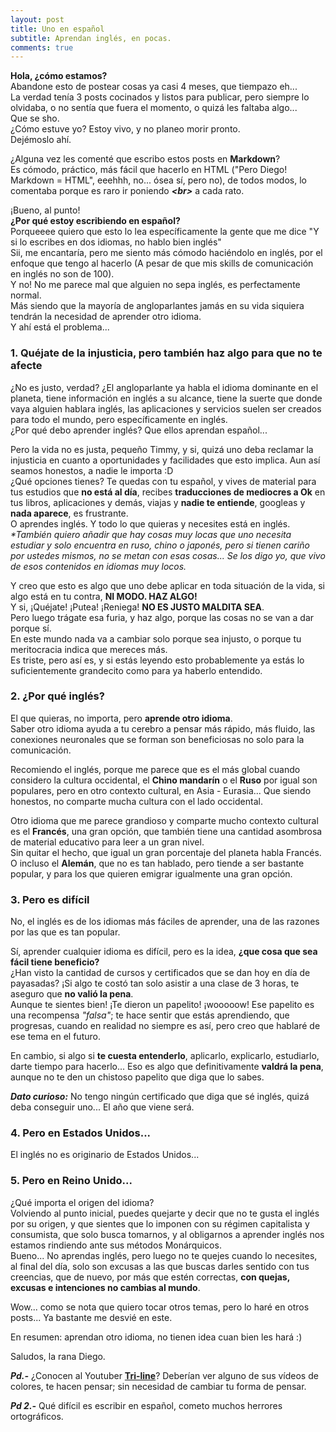 ```yaml
---
layout: post
title: Uno en español
subtitle: Aprendan inglés, en pocas.
comments: true
---
```


**Hola, ¿cómo estamos?**<br>
Abandone esto de postear cosas ya casi 4 meses, que tiempazo eh...<br>
La verdad tenía 3 posts cocinados y listos para publicar, pero siempre lo olvidaba, o no sentía que fuera el momento, o quizá les faltaba algo...<br>
Que se sho.<br>
¿Cómo estuve yo? Estoy vivo, y no planeo morir pronto.<br>
Dejémoslo ahí.

¿Alguna vez les comenté que escribo estos posts en **Markdown**?<br>
Es cómodo, práctico, más fácil que hacerlo en HTML ("Pero Diego! Markdown = HTML", eeehhh, no... ósea sí, pero no), de todos modos, lo comentaba porque es raro ir poniendo **_\<br\>_** a cada rato.

¡Bueno, al punto!<br>
**¿Por qué estoy escribiendo en español?**<br>
Porqueeee quiero que esto lo lea específicamente la gente que me dice "Y si lo escribes en dos idiomas, no hablo bien inglés"<br>
Sii, me encantaría, pero me siento más cómodo haciéndolo en inglés, por el enfoque que tengo al hacerlo (A pesar de que mis skills de comunicación en inglés no son de 100).<br>
Y no! No me parece mal que alguien no sepa inglés, es perfectamente normal.<br>
Más siendo que la mayoría de angloparlantes jamás en su vida siquiera tendrán la necesidad de aprender otro idioma. <br>
Y ahí está el problema...

### 1. Quéjate de la injusticia, pero también haz algo para que no te afecte

¿No es justo, verdad? ¿El angloparlante ya habla el idioma dominante en el planeta, tiene información en inglés a su alcance, tiene la suerte que donde vaya alguien hablara inglés, las aplicaciones y servicios suelen ser creados para todo el mundo, pero específicamente en inglés.<br>
¿Por qué debo aprender inglés? Que ellos aprendan español...

Pero la vida no es justa, pequeño Timmy, y si, quizá uno deba reclamar la injusticia en cuanto a oportunidades y facilidades que esto implica. Aun así seamos honestos, a nadie le importa :D<br>
¿Qué opciones tienes? Te quedas con tu español, y vives de material para tus estudios que **no está al día**, recibes **traducciones de mediocres a Ok** en tus libros, aplicaciones y demás, viajas y **nadie te entiende**, googleas y **nada aparece**, es frustrante.<br>
O aprendes inglés. Y todo lo que quieras y necesites está en inglés.<br>
_\*También quiero añadir que hay cosas muy locas que uno necesita estudiar y solo encuentra en ruso, chino o japonés, pero si tienen cariño por ustedes mismos, no se metan con esas cosas... Se los digo yo, que vivo de esos contenidos en idiomas muy locos._

Y creo que esto es algo que uno debe aplicar en toda situación de la vida, si algo está en tu contra, **NI MODO. HAZ ALGO!**<br>
Y si, ¡Quéjate! ¡Putea! ¡Reniega! **NO ES JUSTO MALDITA SEA**. <br>
Pero luego trágate esa furia, y haz algo, porque las cosas no se van a dar porque sí.<br>
En este mundo nada va a cambiar solo porque sea injusto, o porque tu meritocracia indica que mereces más.<br>
Es triste, pero así es, y si estás leyendo esto probablemente ya estás lo suficientemente grandecito como para ya haberlo entendido.

### 2. ¿Por qué inglés?

El que quieras, no importa, pero **aprende otro idioma**.<br>
Saber otro idioma ayuda a tu cerebro a pensar más rápido, más fluido, las conexiones neuronales que se forman son beneficiosas no solo para la comunicación.<br>

Recomiendo el inglés, porque me parece que es el más global cuando considero la cultura occidental, el **Chino mandarín** o el **Ruso** por igual son populares, pero en otro contexto cultural, en Asia - Eurasia... Que siendo honestos, no comparte mucha cultura con el lado occidental.<br>

Otro idioma que me parece grandioso y comparte mucho contexto cultural es el **Francés**, una gran opción, que también tiene una cantidad asombrosa de material educativo para leer a un gran nivel.<br>
Sin quitar el hecho, que igual un gran porcentaje del planeta habla Francés.<br>
O incluso el **Alemán**, que no es tan hablado, pero tiende a ser bastante popular, y para los que quieren emigrar igualmente una gran opción.

### 3. Pero es difícil

No, el inglés es de los idiomas más fáciles de aprender, una de las razones por las que es tan popular.<br>

Sí, aprender cualquier idioma es difícil, pero es la idea, **¿que cosa que sea fácil tiene beneficio?**<br>
¿Han visto la cantidad de cursos y certificados que se dan hoy en día de payasadas? ¡Si algo te costó tan solo asistir a una clase de 3 horas, te aseguro que **no valió la pena**.<br>
Aunque te sientes bien! ¡Te dieron un papelito! ¡wooooow! Ese papelito es una recompensa _"falsa"_; te hace sentir que estás aprendiendo, que progresas, cuando en realidad no siempre es así, pero creo que hablaré de ese tema en el futuro.<br>

En cambio, si algo si **te cuesta entenderlo**, aplicarlo, explicarlo, estudiarlo, darte tiempo para hacerlo... Eso es algo que definitivamente **valdrá la pena**, aunque no te den un chistoso papelito que diga que lo sabes.<br>

**_Dato curioso:_** No tengo ningún certificado que diga que sé inglés, quizá deba conseguir uno... El año que viene será.<br>

### 4. Pero en Estados Unidos...

El inglés no es originario de Estados Unidos...

### 5. Pero en Reino Unido...

¿Qué importa el origen del idioma? <br>
Volviendo al punto inicial, puedes quejarte y decir que no te gusta el inglés por su origen, y que sientes que lo imponen con su régimen capitalista y consumista, que solo busca tomarnos, y al obligarnos a aprender inglés nos estamos rindiendo ante sus métodos Monárquicos.<br>
Bueno... No aprendas inglés, pero luego no te quejes cuando lo necesites, al final del día, solo son excusas a las que buscas darles sentido con tus creencias, que de nuevo, por más que estén correctas, **con quejas, excusas e intenciones no cambias al mundo**.<br>

Wow... como se nota que quiero tocar otros temas, pero lo haré en otros posts... Ya bastante me desvié en este.

En resumen: aprendan otro idioma, no tienen idea cuan bien les hará :)

Saludos, la rana Diego.

**_Pd.-_** ¿Conocen al Youtuber **[Tri-line](https://youtu.be/G3qCem3ie04)**? Deberían ver alguno de sus vídeos de colores, te hacen pensar; sin necesidad de cambiar tu forma de pensar.

**_Pd 2.-_** Qué difícil es escribir en español, cometo muchos herrores ortográficos.
